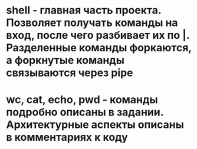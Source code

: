 # shell - главная часть проекта. Позволяет получать команды на вход, после чего разбивает их по |. Разделенные команды форкаются, а форкнутые команды связываются через pipe
# wc, cat, echo, pwd - команды подробно описаны в задании. Архитектурные аспекты описаны в комментариях к коду
